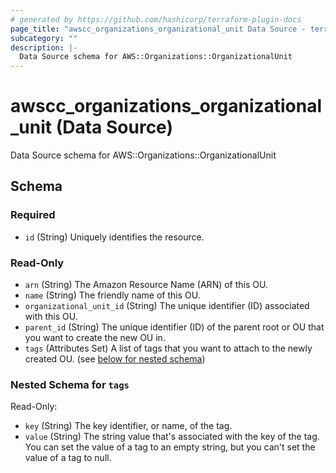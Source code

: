 ```yaml
---
# generated by https://github.com/hashicorp/terraform-plugin-docs
page_title: "awscc_organizations_organizational_unit Data Source - terraform-provider-awscc"
subcategory: ""
description: |-
  Data Source schema for AWS::Organizations::OrganizationalUnit
---
```


# awscc_organizations_organizational_unit (Data Source)

Data Source schema for AWS::Organizations::OrganizationalUnit



<!-- schema generated by tfplugindocs -->
## Schema

### Required

- `id` (String) Uniquely identifies the resource.

### Read-Only

- `arn` (String) The Amazon Resource Name (ARN) of this OU.
- `name` (String) The friendly name of this OU.
- `organizational_unit_id` (String) The unique identifier (ID) associated with this OU.
- `parent_id` (String) The unique identifier (ID) of the parent root or OU that you want to create the new OU in.
- `tags` (Attributes Set) A list of tags that you want to attach to the newly created OU. (see [below for nested schema](#nestedatt--tags))

<a id="nestedatt--tags"></a>
### Nested Schema for `tags`

Read-Only:

- `key` (String) The key identifier, or name, of the tag.
- `value` (String) The string value that's associated with the key of the tag. You can set the value of a tag to an empty string, but you can't set the value of a tag to null.
